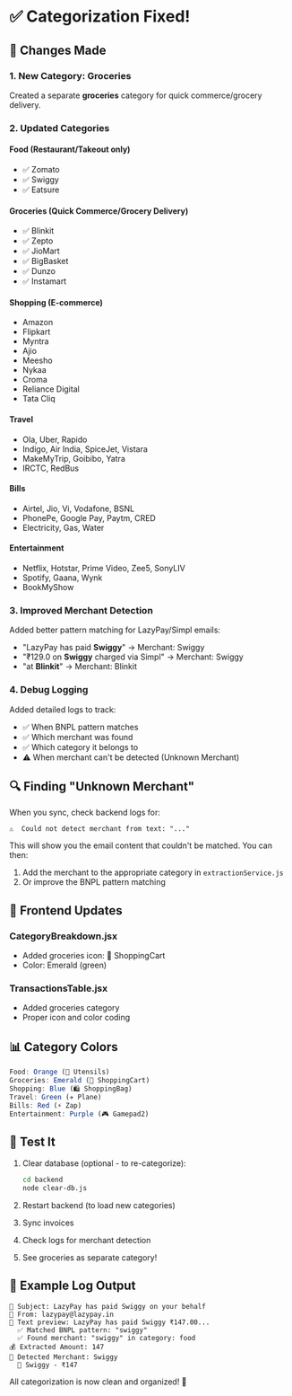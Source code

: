 # ✅ Categorization Fixed!

## 🎯 Changes Made

### 1. New Category: Groceries
Created a separate **groceries** category for quick commerce/grocery delivery.

### 2. Updated Categories

#### Food (Restaurant/Takeout only)
- ✅ Zomato
- ✅ Swiggy
- ✅ Eatsure

#### Groceries (Quick Commerce/Grocery Delivery)
- ✅ Blinkit
- ✅ Zepto
- ✅ JioMart
- ✅ BigBasket
- ✅ Dunzo
- ✅ Instamart

#### Shopping (E-commerce)
- Amazon
- Flipkart
- Myntra
- Ajio
- Meesho
- Nykaa
- Croma
- Reliance Digital
- Tata Cliq

#### Travel
- Ola, Uber, Rapido
- Indigo, Air India, SpiceJet, Vistara
- MakeMyTrip, Goibibo, Yatra
- IRCTC, RedBus

#### Bills
- Airtel, Jio, Vi, Vodafone, BSNL
- PhonePe, Google Pay, Paytm, CRED
- Electricity, Gas, Water

#### Entertainment
- Netflix, Hotstar, Prime Video, Zee5, SonyLIV
- Spotify, Gaana, Wynk
- BookMyShow

### 3. Improved Merchant Detection

Added better pattern matching for LazyPay/Simpl emails:
- "LazyPay has paid **Swiggy**" → Merchant: Swiggy
- "₹129.0 on **Swiggy** charged via Simpl" → Merchant: Swiggy
- "at **Blinkit**" → Merchant: Blinkit

### 4. Debug Logging

Added detailed logs to track:
- ✅ When BNPL pattern matches
- ✅ Which merchant was found
- ✅ Which category it belongs to
- ⚠️ When merchant can't be detected (Unknown Merchant)

## 🔍 Finding "Unknown Merchant"

When you sync, check backend logs for:
```
⚠️  Could not detect merchant from text: "..."
```

This will show you the email content that couldn't be matched. You can then:
1. Add the merchant to the appropriate category in `extractionService.js`
2. Or improve the BNPL pattern matching

## 🎨 Frontend Updates

### CategoryBreakdown.jsx
- Added groceries icon: 🛒 ShoppingCart
- Color: Emerald (green)

### TransactionsTable.jsx
- Added groceries category
- Proper icon and color coding

## 📊 Category Colors

```javascript
Food: Orange (🍔 Utensils)
Groceries: Emerald (🛒 ShoppingCart)
Shopping: Blue (🛍️ ShoppingBag)
Travel: Green (✈️ Plane)
Bills: Red (⚡ Zap)
Entertainment: Purple (🎮 Gamepad2)
```

## 🚀 Test It

1. Clear database (optional - to re-categorize):
   ```bash
   cd backend
   node clear-db.js
   ```

2. Restart backend (to load new categories)

3. Sync invoices

4. Check logs for merchant detection

5. See groceries as separate category!

## 📝 Example Log Output

```
📧 Subject: LazyPay has paid Swiggy on your behalf
👤 From: lazypay@lazypay.in
📝 Text preview: LazyPay has paid Swiggy ₹147.00...
  ✅ Matched BNPL pattern: "swiggy"
  ✅ Found merchant: "swiggy" in category: food
💰 Extracted Amount: 147
🏪 Detected Merchant: Swiggy
  📄 Swiggy - ₹147
```

All categorization is now clean and organized! 🎉
